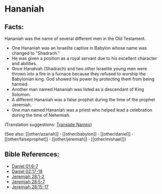 # Hananiah #

## Facts: ##

Hananiah was the name of several different men in the Old Testament.

* One Hananiah was an Israelite captive in Babylon whose name was changed to "Shadrach."
* He was given a position as a royal servant due to his excellent character and abilities.
* Once Hanahiah (Shadrach) and two other Israelite young men were thrown into a fire in a furnace because they refused to worship the Babylonian king. God showed his power by protecting them from being harmed.
* Another man named Hananiah was listed as a descendant of King Solomon.
* A different Hananiah was a false prophet during the time of the prophet Jeremiah.
* One man named Hananiah was a priest who helped lead a celebration during the time of Nehemiah.

(Translation suggestions: [Translate Names](en/ta-vol1/translate/man/translate-names))

(See also: [[other/azariah]] **·** [[other/babylon]] **·** [[other/daniel]] **·** [[other/falseprophet]] **·** [[other/jeremiah]] **·** [[other/mishael]])

## Bible References: ##

* [Daniel 01:6-7](en/tn/dan/help/01/06)
* [Daniel 02:17-18](en/tn/dan/help/02/17)
* [Jeremiah 28:1-2](en/tn/jer/help/28/01)
* [Jeremiah 28:5-7](en/tn/jer/help/28/05)
* [Jeremiah 28:15-17](en/tn/jer/help/28/15)